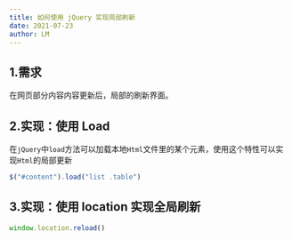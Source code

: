 ```yaml
---
title: 如何使用 jQuery 实现局部刷新
date: 2021-07-23
author: LM
---
```


## 1.需求

在网页部分内容内容更新后，局部的刷新界面。

## 2.实现：使用 Load 

在`jQuery`中`load`方法可以加载本地`Html`文件里的某个元素，使用这个特性可以实现`Html`的局部更新

```javascript
$("#content").load("list .table")
```

## 3.实现：使用 location 实现全局刷新

```javascript
window.location.reload()
```

